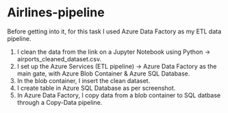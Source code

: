 # Airlines-pipeline

Before getting into it, for this task I used Azure Data Factory as my ETL data pipeline.


1) I clean the data from the link on a Jupyter Notebook using Python -> airports_cleaned_dataset.csv.
2) I set up the Azure Services (ETL pipeline) -> Azure Data Factory as the main gate, with Azure Blob Container & Azure SQL Database.
3) In the blob container, I insert the clean dataset.
4) I create table in Azure SQL Database as per screenshot.
5) In Azure Data Factory, I copy data from a blob container to SQL datbase through a Copy-Data pipeline.



